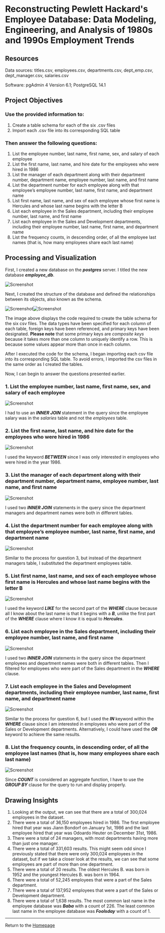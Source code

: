 # Reconstructing Pewlett Hackard's Employee Database: Data Modeling, Engineering, and Analysis of 1980s and 1990s Employment Trends

## Resources
Data sources: titles.csv, employees.csv, departments.csv, dept_emp.csv, dept_manager.csv, salaries.csv

Software: pgAdmin 4 Version 6.1; PostgreSQL 14.1

## Project Objectives
### Use the provided information to:
1. Create a table schema for each of the six .csv files
2. Import each .csv file into its corresponding SQL table

### Then answer the following questions:
1. List the employee number, last name, first name, sex, and salary of each employee
2. List the first name, last name, and hire date for the employees who were hired in 1986
3. List the manager of each department along with their department number, department name, employee number, last name, and first name
4. List the department number for each employee along with that employee’s employee number, last name, first name, and department name
5. List first name, last name, and sex of each employee whose first name is Hercules and whose last name begins with the letter B
6. List each employee in the Sales department, including their employee number, last name, and first name
7. List each employee in the Sales and Development departments, including their employee number, last name, first name, and department name
8. List the frequency counts, in descending order, of all the employee last names (that is, how many employees share each last name)

## Processing and Visualization
First, I created a new database on the ***postgres*** server. I titled the new database ***employee_db***.

![Screenshot](Images/employee_db.png)

Next, I created the structure of the database and defined the relationships between its objects, also known as the schema. 

![Screenshot](Images/schema1.png)![Screenshot](Images/schema2.png)

The image above displays the code required to create the table schema for the six csv files. The data types have been specified for each column of each table, foreign keys have been referenced, and primary keys have been designated. **Please note** that some primary keys are *composite keys* because it takes more than one column to uniquely identify a row. This is because some values appear more than once in each column. 

After I executed the code for the schema, I began importing each csv file into its corresponding SQL table. To avoid errors, I imported the csv files in the same order as I created the tables.

Now, I can begin to answer the questions presented earlier.

### 1. List the employee number, last name, first name, sex, and salary of each employee
![Screenshot](Images/q1.png)

I had to use an ***INNER JOIN*** statement in the query since the employee salary was in the *salaries* table and not the *employees* table.

### 2. List the first name, last name, and hire date for the employees who were hired in 1986
![Screenshot](Images/q2.png)

I used the keyword ***BETWEEN*** since I was only interested in employees who were hired in the year 1986.

### 3. List the manager of each department along with their department number, department name, employee number, last name, and first name
![Screenshot](Images/q3.png)

I used two ***INNER JOIN*** statements in the query since the department managers and department names were both in different tables.

### 4. List the department number for each employee along with that employee’s employee number, last name, first name, and department name
![Screenshot](Images/q4.png)

Similar to the process for question 3, but instead of the department managers table, I substituted the department employees table.

### 5. List first name, last name, and sex of each employee whose first name is Hercules and whose last name begins with the letter B
![Screenshot](Images/q5.png)

I used the keyword ***LIKE*** for the second part of the ***WHERE*** clause because all I know about the last name is that it begins with a ***B***, unlike the first part of the ***WHERE*** clause where I know it is equal to ***Hercules***.

### 6. List each employee in the Sales department, including their employee number, last name, and first name
![Screenshot](Images/q6.png)

I used two ***INNER JOIN*** statements in the query since the department employees and department names were both in different tables. Then I filtered for employees who were part of the Sales department in the ***WHERE*** clause.

### 7. List each employee in the Sales and Development departments, including their employee number, last name, first name, and department name
![Screenshot](Images/q7.png)

Similar to the process for question 6, but I used the ***IN*** keyword within the ***WHERE*** clause since I am interested in employees who were part of the Sales or Development departments. Alternatively, I could have used the ***OR*** keyword to achieve the same results.

### 8. List the frequency counts, in descending order, of all the employee last names (that is, how many employees share each last name)
![Screenshot](Images/q8.png)

Since ***COUNT*** is considered an aggregate function, I have to use the ***GROUP BY*** clause for the query to run and display properly.

## Drawing Insights

1. Looking at the output, we can see that there are a total of 300,024 employees in the dataset.
2. There were a total of 36,150 employees hired in 1986. The first employee hired that year was Jiann Bondorf on January 1st, 1986 and the last employee hired that year was Odoardo Heuter on December 31st, 1986.
3. There were a total of 24 managers, with most departments having more than just one manager.
4. There were a total of 331,603 results. This might seem odd since I previously stated that there were only 300,024 employees in the dataset, but if we take a closer look at the results, we can see that some employees are part of more than one department.
5. There were a total of 20 results. The oldest Hercules B. was born in 1952 and the youngest Hercules B. was born in 1964.
6. There were a total of 52,245 employees that were a part of the Sales department.
7. There were a total of 137,952 employees that were a part of the Sales or Development department.
8. There were a total of 1,638 results. The most common last name in the employee database was ***Baba*** with a count of 226. The least common last name in the employee database was ***Foolsday*** with a count of 1.

---
Return to the [Homepage](https://kenlo94.github.io/)
